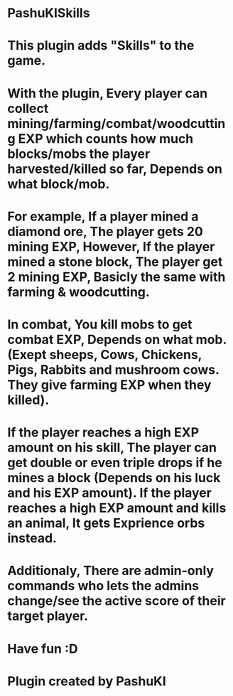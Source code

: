 # PashuKISkills
# This plugin adds "Skills" to the game.
# With the plugin, Every player can collect mining/farming/combat/woodcutting EXP which counts how much blocks/mobs the player harvested/killed so far, Depends on what block/mob.
# For example, If a player mined a diamond ore, The player gets 20 mining EXP, However, If the player mined a stone block, The player get 2 mining EXP, Basicly the same with farming & woodcutting.
# In combat, You kill mobs to get combat EXP, Depends on what mob. (Exept sheeps, Cows, Chickens, Pigs, Rabbits and mushroom cows. They give farming EXP when they killed).
# If the player reaches a high EXP amount on his skill, The player can get double or even triple drops if he mines a block (Depends on his luck and his EXP amount). If the player reaches a high EXP amount and kills an animal, It gets Exprience orbs instead.
# Additionaly, There are admin-only commands who lets the admins change/see the active score of their target player.
# Have fun :D
# Plugin created by PashuKI
